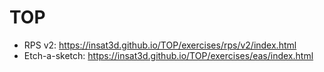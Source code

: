 # TOP
* RPS v2: https://insat3d.github.io/TOP/exercises/rps/v2/index.html
* Etch-a-sketch: https://insat3d.github.io/TOP/exercises/eas/index.html
